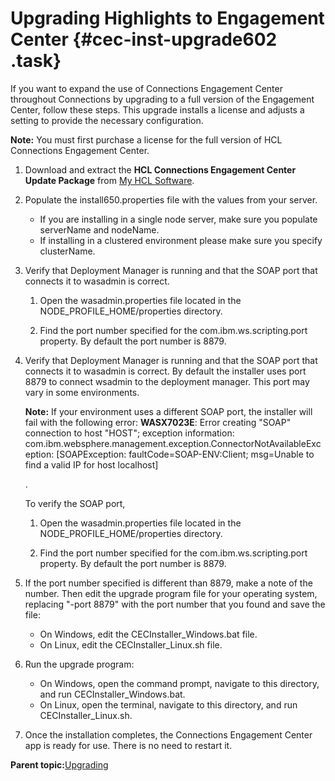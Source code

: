 # Upgrading Highlights to Engagement Center {#cec-inst-upgrade602 .task}

If you want to expand the use of Connections Engagement Center throughout Connections by upgrading to a full version of the Engagement Center, follow these steps. This upgrade installs a license and adjusts a setting to provide the necessary configuration.

**Note:** You must first purchase a license for the full version of HCL Connections Engagement Center.

1.  Download and extract the **HCL Connections Engagement Center Update Package** from [My HCL Software](https://my.hcltechsw.com/).

2.  Populate the install650.properties file with the values from your server.

    -   If you are installing in a single node server, make sure you populate serverName and nodeName.
    -   If installing in a clustered environment please make sure you specify clusterName.
3.  Verify that Deployment Manager is running and that the SOAP port that connects it to wasadmin is correct.

    1.  Open the wasadmin.properties file located in the NODE\_PROFILE\_HOME/properties directory.

    2.  Find the port number specified for the com.ibm.ws.scripting.port property. By default the port number is 8879.

4.  Verify that Deployment Manager is running and that the SOAP port that connects it to wasadmin is correct. By default the installer uses port 8879 to connect wsadmin to the deployment manager. This port may vary in some environments.

    **Note:** If your environment uses a different SOAP port, the installer will fail with the following error: **WASX7023E**: Error creating "SOAP" connection to host "HOST"; exception information: com.ibm.websphere.management.exception.ConnectorNotAvailableException: \[SOAPException: faultCode=SOAP-ENV:Client; msg=Unable to find a valid IP for host localhost\]

    .

    To verify the SOAP port,

    1.  Open the wasadmin.properties file located in the NODE\_PROFILE\_HOME/properties directory.

    2.  Find the port number specified for the com.ibm.ws.scripting.port property. By default the port number is 8879.

5.  If the port number specified is different than 8879, make a note of the number. Then edit the upgrade program file for your operating system, replacing "-port 8879" with the port number that you found and save the file:

    -   On Windows, edit the CECInstaller\_Windows.bat file.
    -   On Linux, edit the CECInstaller\_Linux.sh file.

6.  Run the upgrade program:

    -   On Windows, open the command prompt, navigate to this directory, and run CECInstaller\_Windows.bat.
    -   On Linux, open the terminal, navigate to this directory, and run CECInstaller\_Linux.sh.

7.  Once the installation completes, the Connections Engagement Center app is ready for use. There is no need to restart it.


**Parent topic:**[Upgrading](../../connectors/icec/cec-inst-upgrade.md)

